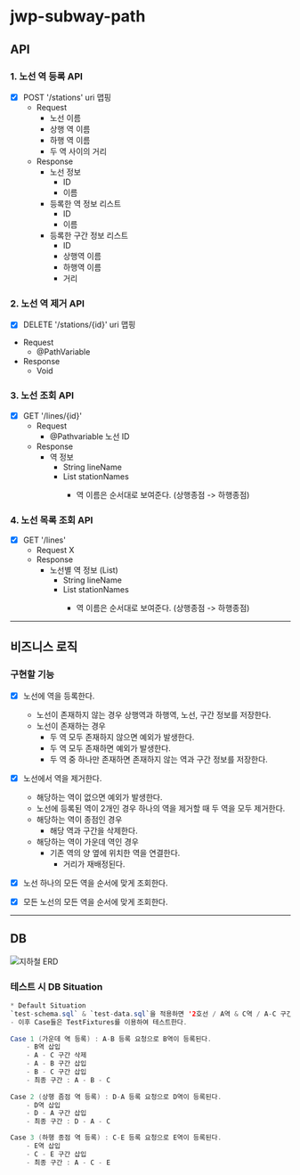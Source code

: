 # jwp-subway-path

## API

### 1. 노선 역 등록 API

- [x] POST '/stations' uri 맵핑
    - Request
        - 노선 이름
        - 상행 역 이름
        - 하행 역 이름
        - 두 역 사이의 거리
    - Response 
      - 노선 정보
        - ID
        - 이름
      - 등록한 역 정보 리스트
        - ID
        - 이름
      - 등록한 구간 정보 리스트
        - ID
        - 상행역 이름
        - 하행역 이름
        - 거리

### 2. 노선 역 제거 API

- [x] DELETE '/stations/{id}' uri 맵핑
- Request
    - @PathVariable
- Response
    - Void

### 3. 노선 조회 API

- [x] GET '/lines/{id}'
    - Request
        - @Pathvariable 노선 ID
    - Response 
      - 역 정보 
        - String lineName 
        - List<String> stationNames
          - 역 이름은 순서대로 보여준다. (상행종점 -> 하행종점)

### 4. 노선 목록 조회 API

- [x] GET '/lines'
    - Request X
    - Response
        - 노선별 역 정보 (List)
          - String lineName
          - List<String> stationNames
            - 역 이름은 순서대로 보여준다. (상행종점 -> 하행종점)

---

## 비즈니스 로직

### 구현할 기능

- [x] 노선에 역을 등록한다.
    - 노선이 존재하지 않는 경우 상행역과 하행역, 노선, 구간 정보를 저장한다.
    - 노선이 존재하는 경우
        - 두 역 모두 존재하지 않으면 예외가 발생한다.
        - 두 역 모두 존재하면 예외가 발생한다.
        - 두 역 중 하나만 존재하면 존재하지 않는 역과 구간 정보를 저장한다.

- [x] 노선에서 역을 제거한다.
    - 해당하는 역이 없으면 예외가 발생한다.
    - 노선에 등록된 역이 2개인 경우 하나의 역을 제거할 때 두 역을 모두 제거한다.
    - 해당하는 역이 종점인 경우
        - 해당 역과 구간을 삭제한다.
    - 해당하는 역이 가운데 역인 경우
        - 기존 역의 양 옆에 위치한 역을 연결한다.
            - 거리가 재배정된다.

- [x] 노선 하나의 모든 역을 순서에 맞게 조회한다.
- [x] 모든 노선의 모든 역을 순서에 맞게 조회한다.

---

## DB

![지하철 ERD](https://github.com/woowacourse-precourse/java-menu/assets/96688810/d33cfc2a-1fe9-4eb5-852d-1e586bffef8e)

### 테스트 시 DB Situation
```java
* Default Situation
`test-schema.sql` & `test-data.sql`을 적용하면 '2호선 / A역 & C역 / A-C 구간'이 등록된다.
- 이후 Case들은 TestFixtures를 이용하여 테스트한다.
        
Case 1 (가운데 역 등록) : A-B 등록 요청으로 B역이 등록된다.
    - B역 삽입 
    - A - C 구간 삭제
    - A - B 구간 삽입 
    - B - C 구간 삽입
    - 최종 구간 : A - B - C
        
Case 2 (상행 좀점 역 등록) : D-A 등록 요청으로 D역이 등록된다.
    - D역 삽입
    - D - A 구간 삽입 
    - 최종 구간 : D - A - C

Case 3 (하행 종점 역 등록) : C-E 등록 요청으로 E역이 등록된다.
    - E역 삽입 
    - C - E 구간 삽입 
    - 최종 구간 : A - C - E
```
